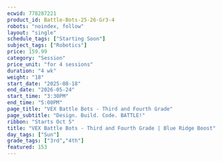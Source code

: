 ```yaml
---
ecwid: 778287221
product_id: Battle-Bots-25-26-Gr3-4
robots: "noindex, follow"
layout: "single"
schedule_tags: ["Starting Soon"]
subject_tags: ["Robotics"]
price: 159.99
category: "Session"
price_unit: "for 4 sessions"
duration: "4 wk"
weight: "18"
start_date: "2025-08-18"
end_date: "2026-05-24"
start_time: "3:30PM"
end_time: "5:00PM"
page_title: "VEX Battle Bots - Third and Fourth Grade"
page_subtitle: "Design. Build. Code. BATTLE!"
ribbon: "Starts Oct 5"
title: "VEX Battle Bots - Third and Fourth Grade | Blue Ridge Boost"
day_tags: ["Sun"]
grade_tags: ["3rd","4th"]
featured: 153
---
```

